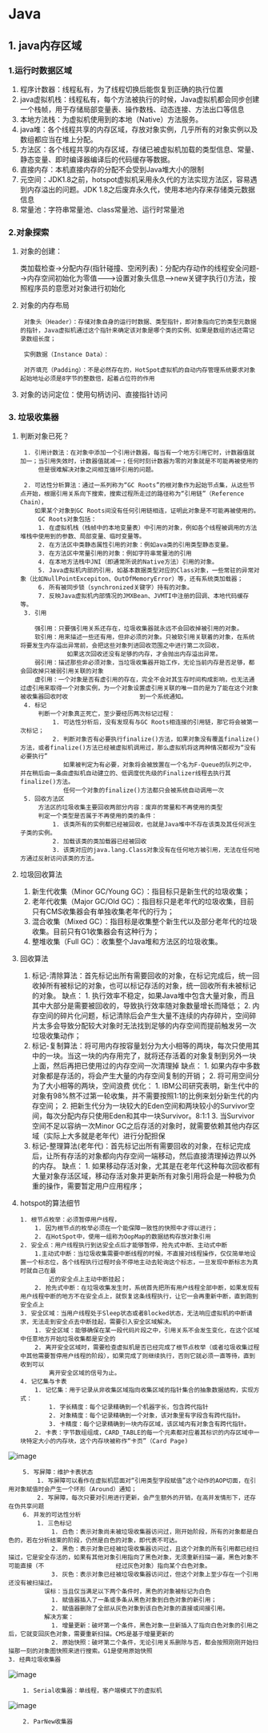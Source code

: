 # Java
## 1. java内存区域
### 1.运行时数据区域
1. 程序计数器：线程私有，为了线程切换后能恢复到正确的执行位置
2. java虚拟机栈：线程私有，每个方法被执行的时候，Java虚拟机都会同步创建一个栈帧，用于存储局部变量表、操作数栈、动态连接、方法出口等信息
3. 本地方法栈：为虚拟机使用到的本地（Native）方法服务。
4. java堆：各个线程共享的内存区域，存放对象实例，几乎所有的对象实例以及数组都应当在堆上分配。
5. 方法区：各个线程共享的内存区域，存储已被虚拟机加载的类型信息、常量、静态变量、即时编译器编译后的代码缓存等数据。
6. 直接内存：本机直接内存的分配不会受到Java堆大小的限制
7. 元空间：JDK1.8之前，hotspot虚拟机采用永久代的方法实现方法区，容易遇到内存溢出的问题。JDK 1.8之后废弃永久代，使用本地内存来存储类元数据信息
8. 常量池：字符串常量池、class常量池、运行时常量池 
### 2.对象探索
1. 对象的创建：

    类加载检查->分配内存(指针碰撞、空闲列表)：分配内存动作的线程安全问题-->内存空间初始化为零值--->设置对象头信息-->new关键字执行<init>()方法，按照程序员的意愿对对象进行初始化
2. 对象的内存布局
  
        对象头（Header）：存储对象自身的运行时数据、类型指针，即对象指向它的类型元数据的指针，Java虚拟机通过这个指针来确定该对象是哪个类的实例、如果是数组的话还需记录数组长度；
  
        实例数据（Instance Data）：
  
        对齐填充（Padding）：不是必然存在的，HotSpot虚拟机的自动内存管理系统要求对象起始地址必须是8字节的整数倍，起着占位符的作用
3. 对象的访问定位：使用句柄访问、直接指针访问
### 3. 垃圾收集器
1. 判断对象已死？
  
        1. 引用计数法：在对象中添加一个引用计数器，每当有一个地方引用它时，计数器值就加一；当引用失效时，计数器值就减一；任何时刻计数器为零的对象就是不可能再被使用的
            但是很难解决对象之间相互循环引用的问题。

        2. 可达性分析算法：通过一系列称为“GC Roots”的根对象作为起始节点集，从这些节点开始，根据引用关系向下搜索，搜索过程所走过的路径称为“引用链”（Reference Chain），
           如果某个对象到GC Roots间没有任何引用链相连，证明此对象是不可能再被使用的。
            GC Roots对象包括：
            1. 在虚拟机栈（栈帧中的本地变量表）中引用的对象，例如各个线程被调用的方法堆栈中使用到的参数、局部变量、临时变量等。
            2. 在方法区中类静态属性引用的对象：例如ava类的引用类型静态变量。
            3. 在方法区中常量引用的对象：例如字符串常量池的引用
            4. 在本地方法栈中JNI（即通常所说的Native方法）引用的对象。
            5. Java虚拟机内部的引用，如基本数据类型对应的Class对象，一些常驻的异常对象（比如NullPointExcepiton、OutOfMemoryError）等，还有系统类加载器；
            6. 所有被同步锁（synchronized关键字）持有的对象。
            7. 反映Java虚拟机内部情况的JMXBean、JVMTI中注册的回调、本地代码缓存等。
        3. 引用
  
           强引用：只要强引用关系还存在，垃圾收集器就永远不会回收掉被引用的对象。
           软引用：用来描述一些还有用，但非必须的对象。只被软引用关联着的对象，在系统将要发生内存溢出异常前，会把这些对象列进回收范围之中进行第二次回收，
                    如果这次回收还没有足够的内存，才会抛出内存溢出异常。
           弱引用：描述那些非必须对象，当垃圾收集器开始工作，无论当前内存是否足够，都会回收掉只被弱引用关联的对象
           虚引用：一个对象是否有虚引用的存在，完全不会对其生存时间构成影响，也无法通过虚引用来取得一个对象实例，为一个对象设置虚引用关联的唯一目的是为了能在这个对象被收集器回收时收                    到一个系统通知。
        4. 标记
            判断一个对象真正死亡，至少要经历两次标记过程：
                1. 可达性分析后，没有发现有与GC Roots相连接的引用链，那它将会被第一次标记；
                2. 判断对象否有必要执行finalize()方法，如果对象没有覆盖finalize()方法，或者finalize()方法已经被虚拟机调用过，那么虚拟机将这两种情况都视为“没有必要执行”
                   如果被判定为有必要，对象将会被放置在一个名为F-Queue的队列之中，并在稍后由一条由虚拟机自动建立的、低调度优先级的Finalizer线程去执行其finalize()方法。
                   任何一个对象的finalize()方法都只会被系统自动调用一次 
        5. 回收方法区
            方法区的垃圾收集主要回收两部分内容：废弃的常量和不再使用的类型
            判定一个类型是否属于不再使用的类的条件：
                1. 该类所有的实例都已经被回收，也就是Java堆中不存在该类及其任何派生子类的实例。
                2. 加载该类的类加载器已经被回收
                3. 该类对应的java.lang.Class对象没有在任何地方被引用，无法在任何地方通过反射访问该类的方法。
 2. 垃圾回收算法
    
    1. 新生代收集（Minor GC/Young GC）：指目标只是新生代的垃圾收集；
    2. 老年代收集（Major GC/Old GC）：指目标只是老年代的垃圾收集，目前只有CMS收集器会有单独收集老年代的行为；
    3. 混合收集（Mixed GC）：指目标是收集整个新生代以及部分老年代的垃圾收集。目前只有G1收集器会有这种行为；
    4. 整堆收集（Full GC）：收集整个Java堆和方法区的垃圾收集。
  
  1. 回收算法
    
        1. 标记-清除算法：首先标记出所有需要回收的对象，在标记完成后，统一回收掉所有被标记的对象，也可以标记存活的对象，统一回收所有未被标记的对象。
            缺点：
                1. 执行效率不稳定，如果Java堆中包含大量对象，而且其中大部分是需要被回收的，导致执行效率随对象数量增长而降低；
                2. 内存空间的碎片化问题，标记清除后会产生大量不连续的内存碎片，空间碎片太多会导致分配较大对象时无法找到足够的内存空间而提前触发另一次垃圾收集动作；
        2. 标记-复制算法：将可用内存按容量划分为大小相等的两块，每次只使用其中的一块。当这一块的内存用完了，就将还存活着的对象复制到另外一块上面，然后再把已使用过的内存空间一次清理掉
            缺点：
                1. 如果内存中多数对象都是存活的，将会产生大量的内存空间复制的开销；
                2. 将可用空间分为了大小相等的两块，空间浪费
            优化：
                1. IBM公司研究表明，新生代中的对象有98%熬不过第一轮收集，并不需要按照1∶1的比例来划分新生代的内存空间；
                2. 把新生代分为一块较大的Eden空间和两块较小的Survivor空间，每次分配内存只使用Eden和其中一块Survivor。8:1:1
                3. 当Survivor空间不足以容纳一次Minor GC之后存活的对象时，就需要依赖其他内存区域（实际上大多就是老年代）进行分配担保
        3. 标记-整理算法(老年代)：首先标记出所有需要回收的对象，在标记完成后，让所有存活的对象都向内存空间一端移动，然后直接清理掉边界以外的内存。
            缺点：
                1. 如果移动存活对象，尤其是在老年代这种每次回收都有大量对象存活区域，移动存活对象并更新所有对象引用将会是一种极为负重的操作，需要暂定用户应用程序；
 2. hotspot的算法细节
    
        1. 根节点枚举：必须暂停用户线程，
            1. 因为根节点的枚举必须在一个能保障一致性的快照中才得以进行；
            2. 在HotSpot中，使用一组称为OopMap的数据结构存放对象引用
        2. 安全点：用户线程执行到达安全点后才能够暂停，抢先式中断、主动式中断
            1.主动式中断：当垃圾收集需要中断线程的时候，不直接对线程操作，仅仅简单地设置一个标志位，各个线程执行过程时会不停地主动去轮询这个标志，一旦发现中断标志为真时就自己在最
                近的安全点上主动中断挂起；
            2. 抢先式中断：在垃圾收集发生时，系统首先把所有用户线程全部中断，如果发现有用户线程中断的地方不在安全点上，就恢复这条线程执行，让它一会再重新中断，直到跑到安全点上
        3. 安全区域：当用户线程处于Sleep状态或者Blocked状态，无法响应虚拟机的中断请求，无法走到安全点去中断挂起，需要引入安全区域解决。
            1. 安全区域：能够确保在某一段代码片段之中，引用关系不会发生变化，在这个区域中任意地方开始垃圾收集都是安全的
            2. 离开安全区域时，需要检查虚拟机是否已经完成了根节点枚举（或者垃圾收集过程中其他需要暂停用户线程的阶段），如果完成了则继续执行，否则它就必须一直等待，直到收到可以
                离开安全区域的信号为止。
        4. 记忆集与卡表  
            1. 记忆集：用于记录从非收集区域指向收集区域的指针集合的抽象数据结构，实现方式：
                1. 字长精度：每个记录精确到一个机器字长，包含跨代指针
                2. 对象精度：每个记录精确到一个对象，该对象里有字段含有跨代指针。
                3. 卡精度：每个记录精确到一块内存区域，该区域内有对象含有跨代指针。
            2. 卡表：字节数组组成，CARD_TABLE的每一个元素都对应着其标识的内存区域中一块特定大小的内存块，这个内存块被称作“卡页”（Card Page)
    
 ![image](https://user-images.githubusercontent.com/41152743/147333153-24f0cf71-cee2-46f4-bc58-0ffd45cdc1fb.png)
    
        5. 写屏障：维护卡表状态
            1. 写屏障可以看作在虚拟机层面对“引用类型字段赋值”这个动作的AOP切面，在引用对象赋值时会产生一个环形（Around）通知；
            2. 写屏障，每次只要对引用进行更新，会产生额外的开销，在高并发情形下，还存在伪共享问题
        6. 并发的可达性分析
            1. 三色标记
                1. 白色：表示对象尚未被垃圾收集器访问过，刚开始阶段，所有的对象都是白色的，若在分析结束的阶段，仍然是白色的对象，即代表不可达。
                2. 黑色：表示对象已经被垃圾收集器访问过，且这个对象的所有引用都已经扫描过，它是安全存活的，如果有其他对象引用指向了黑色对象，无须重新扫描一遍，黑色对象不可能直接（不                    经过灰色对象）指向某个白色对象。
                3. 灰色：表示对象已经被垃圾收集器访问过，但这个对象上至少存在一个引用还没有被扫描过。
              误标：当且仅当满足以下两个条件时，黑色的对象被标记为白色
                1. 赋值器插入了一条或多条从黑色对象到白色对象的新引用；
                2. 赋值器删除了全部从灰色对象到该白色对象的直接或间接引用。
              解决方案：
                1. 增量更新：破坏第一个条件，黑色对象一旦新插入了指向白色对象的引用之后，它就变回灰色对象，需要重新扫描。CMS是基于增量更新的
                2. 原始快照：破坏第二个条件，无论引用关系删除与否，都会按照刚刚开始扫描那一刻的对象图快照来进行搜索。G1是使用原始快照
    3. 经典垃圾收集器
    
 ![image](https://user-images.githubusercontent.com/41152743/147337201-c2044695-2ebe-4872-b595-a5a2382db138.png)
    
        1. Serial收集器：单线程，客户端模式下的虚拟机
    
![image](https://user-images.githubusercontent.com/41152743/147337305-5f17e0e1-2e0e-46fa-a1b8-23cd7066cc78.png)
    
        2. ParNew收集器
